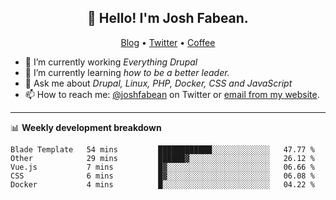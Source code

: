<h2 align="center">👋 Hello! I'm Josh Fabean.</h2>
<p align="center">
  <a href="https://joshfabean.com">Blog</a> •
  <a href="https://twitter.com/fabean">Twitter</a> •
  <a href="https://www.buymeacoffee.com/LSxne6Yr4">Coffee</a>
</p>

- 🔭 I’m currently working *Everything Drupal*
- 🌱 I’m currently learning *how to be a better leader.*
- 💬 Ask me about *Drupal, Linux, PHP, Docker, CSS and JavaScript*
- 📫 How to reach me: [@joshfabean](https://twitter.com/joshfabean) on Twitter or [email from my website](https://joshfabean.com).

-------

📊 **Weekly development breakdown**
<!--START_SECTION:waka-->
```text
Blade Template   54 mins         ████████████░░░░░░░░░░░░░   47.77 % 
Other            29 mins         ██████▓░░░░░░░░░░░░░░░░░░   26.12 % 
Vue.js           7 mins          █▓░░░░░░░░░░░░░░░░░░░░░░░   06.66 % 
CSS              6 mins          █▓░░░░░░░░░░░░░░░░░░░░░░░   06.08 % 
Docker           4 mins          █░░░░░░░░░░░░░░░░░░░░░░░░   04.22 % 
```
<!--END_SECTION:waka-->

<!--
**fabean/fabean** is a ✨ _special_ ✨ repository because its `README.md` (this file) appears on your GitHub profile.

Here are some ideas to get you started:

- 🔭 I’m currently working on ...
- 🌱 I’m currently learning ...
- 👯 I’m looking to collaborate on ...
- 🤔 I’m looking for help with ...
- 💬 Ask me about ...
- 📫 How to reach me: ...
- 😄 Pronouns: ...
- ⚡ Fun fact: ...
-->

